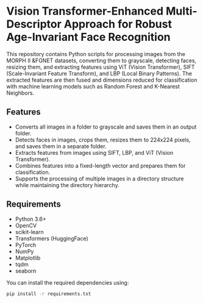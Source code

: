 # Vision Transformer-Enhanced Multi-Descriptor Approach for Robust Age-Invariant Face Recognition

This repository contains Python scripts for processing images from the MORPH II &FGNET datasets, converting them to grayscale, detecting faces, resizing them, and extracting features using ViT (Vision Transformer), SIFT (Scale-Invariant Feature Transform), and LBP (Local Binary Patterns). The extracted features are then fused and dimensions reduced for classification with machine learning models such as Random Forest and K-Nearest Neighbors.

## Features

- Converts all images in a folder to grayscale and saves them in an output folder.
- Detects faces in images, crops them, resizes them to 224x224 pixels, and saves them in a separate folder.
- Extracts features from images using SIFT, LBP, and ViT (Vision Transformer).
- Combines features into a fixed-length vector and prepares them for classification.
- Supports the processing of multiple images in a directory structure while maintaining the directory hierarchy.

## Requirements

- Python 3.6+
- OpenCV
- scikit-learn
- Transformers (HuggingFace)
- PyTorch
- NumPy
- Matplotlib
- tqdm
- seaborn

You can install the required dependencies using:

```bash
pip install -r requirements.txt
